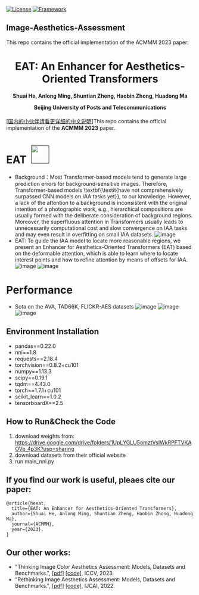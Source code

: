 [![License](https://img.shields.io/badge/License-Apache%202.0-blue.svg)](https://opensource.org/licenses/Apache-2.0)
[![Framework](https://img.shields.io/badge/PyTorch-%23EE4C2C.svg?&logo=PyTorch&logoColor=white)](https://pytorch.org/)


## Image-Aesthetics-Assessment
This repo contains the official implementation of the ACMMM 2023 paper:

<div align="center">
<h1>
<b>
EAT: An Enhancer for Aesthetics-Oriented Transformers
</b>
</h1>
<h4>
<b>
Shuai He, Anlong Ming, Shuntian Zheng, Haobin Zhong, Huadong Ma
    
Beijing University of Posts and Telecommunications
</b>
</h4>
</div>

[[国内的小伙伴请看更详细的中文说明]](https://github.com/woshidandan/Image-Aesthetics-Assessment/blob/main/README_CN.md)This repo contains the official implementation of the **ACMMM 2023** paper.

# EAT &nbsp;<a href=""><img width="48" src="https://github.com/woshidandan/Image-Color-Aesthetics-Assessment/assets/15050507/94354c2b-c70e-4d31-bc40-4a2c76d671ff"></a>
* Background：Most Transformer-based models tend to generate large prediction errors for background-sensitive images. Therefore, Transformer-based models \textbf{\textit{have not comprehensively surpassed CNN models on IAA tasks yet}}, to our knowledge. However, a lack of the attention to a background is inconsistent with the original intention of a photographic work, e.g., hierarchical compositions are usually formed with the deliberate consideration of background regions. Moreover, the superfluous attention in Transformers usually leads to unnecessarily computational cost and slow convergence on IAA tasks and may even result in overfitting on small IAA datasets.
![image](https://github.com/woshidandan/Image-Aesthetics-Assessment/assets/15050507/252d9bfc-4fac-47f5-bee8-930aecdec109)
* EAT: To guide the IAA model to locate more reasonable regions, we present an Enhancer for Aesthetics-Oriented Transformers (EAT) based on the deformable attention, which is able to learn where to locate interest points and how to refine attention by means of offsets for IAA.
![image](https://github.com/woshidandan/Image-Aesthetics-Assessment/assets/15050507/b83441bf-45be-422c-9591-0a65a407ce11)
![image](https://github.com/woshidandan/Image-Aesthetics-Assessment/assets/15050507/862933ad-76bf-438f-960e-9cfc60fe3253)


# Performance
* Sota on the AVA, TAD66K, FLICKR-AES datasets
![image](https://github.com/woshidandan/Image-Aesthetics-Assessment/assets/15050507/e9ad3d0f-d42a-4c6b-87fd-460d2399c1f6)
![image](https://github.com/woshidandan/Image-Aesthetics-Assessment/assets/15050507/0ab7f955-42d4-4d25-9ad7-1dd96a58b679)
![image](https://github.com/woshidandan/Image-Aesthetics-Assessment/assets/15050507/ffade6f5-e1be-45ff-9be1-edfee459e08e)


## Environment Installation
* pandas==0.22.0
* nni==1.8
* requests==2.18.4
* torchvision==0.8.2+cu101
* numpy==1.13.3
* scipy==0.19.1
* tqdm==4.43.0
* torch==1.7.1+cu101
* scikit_learn==1.0.2
* tensorboardX==2.5


## How to Run&Check the Code
1. download weights from: https://drive.google.com/drive/folders/1UpLYGLU5omztVsIWkRPFTVKAOVe_4p3K?usp=sharing
2. download datasets from their official website
2. run main_nni.py

## If you find our work is useful, pleaes cite our paper:
```
@article{heeat,
  title={EAT: An Enhancer for Aesthetics-Oriented Transformers},
  author={Shuai He, Anlong Ming, Shuntian Zheng, Haobin Zhong, Huadong Ma},
  journal={ACMMM},
  year={2023},
}
```

## Our other works:
+ "Thinking Image Color Aesthetics Assessment: Models, Datasets and Benchmarks.", [[pdf]](https://github.com/woshidandan/Image-Color-Aesthetics-Assessment/blob/main/Delegate%20Transformer%20for%20Image%20Color%20Aesthetics%20Assessment.pdf) [[code]](https://github.com/woshidandan/Image-Color-Aesthetics-Assessment), ICCV, 2023.
+ "Rethinking Image Aesthetics Assessment: Models, Datasets and Benchmarks.", [[pdf]](https://www.ijcai.org/proceedings/2022/0132.pdf) [[code]](https://github.com/woshidandan/TANet), IJCAI, 2022.
